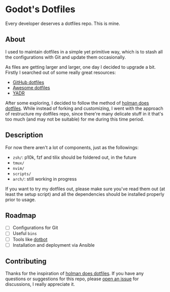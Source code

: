 # Godot's Dotfiles

Every developer deserves a dotfiles repo. This is mine.

## About

I used to maintain dotfiles in a simple yet primitive way, which is to stash all the configurations with Git and update them occasionally.

As files are getting larger and larger, one day I decided to upgrade a bit. Firstly I searched out of some really great resources:

- [GitHub dotfiles](https://dotfiles.github.io/)
- [Awesome dotfiles](https://github.com/webpro/awesome-dotfiles)
- [YADR](https://github.com/skwp/dotfiles)

After some exploring, I decided to follow the method of [holman does dotfiles](https://github.com/holman/dotfiles). While instead of forking and customizing, I went with the approach of restructure my dotfiles repo, since there're many delicate stuff in it that's too much (and may not be suitable) for me during this time period.

## Description

For now there aren't a lot of components, just as the followings:

- `zsh/`: p10k, fzf and tilix should be foldered out, in the future
- `tmux/`
- `nvim/`
- `scripts/`
- `arch/`: still working in progress

If you want to try my dotfiles out, please make sure you've read them out (at least the setup script) and all the dependencies should be installed properly prior to usage.

## Roadmap

- [ ] Configurations for Git
- [ ] Useful `bins`
- [ ] Tools like [dotbot](https://github.com/anishathalye/dotbot)
- [ ] Installation and deployment via Ansible

## Contributing

Thanks for the inspiration of [holman does dotfiles](https://github.com/holman/dotfiles). If you have any questions or suggestions for this repo, please [open an issue](https://github.com/iamgodot/dotfiles/issues) for discussions, I really appreciate it.
